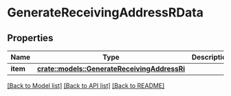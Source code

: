 # GenerateReceivingAddressRData

## Properties

Name | Type | Description | Notes
------------ | ------------- | ------------- | -------------
**item** | [**crate::models::GenerateReceivingAddressRi**](GenerateReceivingAddressRI.md) |  | 

[[Back to Model list]](../README.md#documentation-for-models) [[Back to API list]](../README.md#documentation-for-api-endpoints) [[Back to README]](../README.md)


